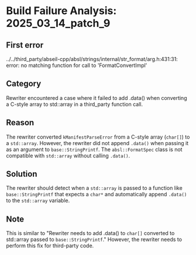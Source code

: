 # Build Failure Analysis: 2025_03_14_patch_9

## First error

../../third_party/abseil-cpp/absl/strings/internal/str_format/arg.h:431:31: error: no matching function for call to 'FormatConvertImpl'

## Category
Rewriter encountered a case where it failed to add .data() when converting a C-style array to std::array in a third_party function call.

## Reason
The rewriter converted `kManifestParseError` from a C-style array (`char[]`) to a `std::array`. However, the rewriter did not append `.data()` when passing it as an argument to `base::StringPrintf`. The `absl::FormatSpec` class is not compatible with `std::array` without calling `.data()`.

## Solution
The rewriter should detect when a `std::array` is passed to a function like `base::StringPrintf` that expects a `char*` and automatically append `.data()` to the `std::array` variable.

## Note
This is similar to "Rewriter needs to add .data() to `char[]` converted to std::array passed to `base::StringPrintf`." However, the rewriter needs to perform this fix for third-party code.
